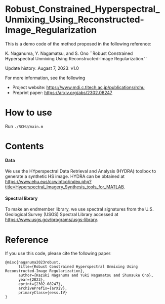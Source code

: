 # Robust_Constrained_Hyperspectral_Unmixing_Using_Reconstructed-Image_Regularization

This is a demo code of the method proposed in the following reference:

K. Naganuma, Y. Nagamatsu, and S. Ono
``Robust Constrained Hyperspectral Unmixing Using Reconstructed-Image Regularization.''

Update history:
Augast 7, 2023: v1.0 

For more information, see the following 
- Project website: https://www.mdi.c.titech.ac.jp/publications/rchu
- Preprint paper: https://arxiv.org/abs/2302.08247

# How to use
Run `./RCHU/main.m`

# Contents
#### Data
We use the HYperspectral Data Retrieval and Analysis (HYDRA) toolbox to generate a synthetic HS image.
HYDRA can be obtained at https://www.ehu.eus/ccwintco/index.php?title=Hyperspectral_Imagery_Synthesis_tools_for_MATLAB.

#### Spectral library
To make an endmember library, we use spectral signatures from the U.S. Geological Survey (USGS) Spectral Library accessed at https://www.usgs.gov/programs/usgs-library.

# Reference
If you use this code, please cite the following paper:

```
@misc{naganuma2023robust,
      title={Robust Constrained Hyperspectral Unmixing Using Reconstructed-Image Regularization}, 
      author={Kazuki Naganuma and Yuki Nagamatsu and Shunsuke Ono},
      year={2023},
      eprint={2302.08247},
      archivePrefix={arXiv},
      primaryClass={eess.IV}
}
```
